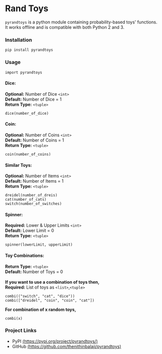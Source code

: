 # Rand Toys

`pyrandtoys` is a python module containing probability-based toys' functions. It works offline and is compatible with both Python 2 and 3. 

### Installation

``` 
pip install pyrandtoys
```

### Usage

```
import pyrandtoys
```

#### Dice:

**Optional:** Number of Dice `<int>`   
**Default:** Number of Dice = 1   
**Return Type:** `<tuple>`   
```
dice(number_of_dice)
```

#### Coin:

**Optional:** Number of Coins `<int>`    
**Default:** Number of Coins = 1    
**Return Type:** `<tuple>`    
```
coin(number_of_coins)
```

#### Similar Toys:

**Optional:** Number of Items `<int>`    
**Default:** Number of Items = 1    
**Return Type:** `<tuple>`    
```
dreidel(number_of_dreis)
cat(number_of_cats)
switch(number_of_switches)
```

#### Spinner:

**Required:** Lower & Upper Limits `<int>`    
**Default:** Lower Limit = 0    
**Return Type:** `<tuple>`    
```
spinner(lowerLimit, upperLimit) 
```

#### Toy Combinations:
**Return Type:** `<tuple>`      
**Default:** Number of Toys = 0     
<br>
**If you want to use a combination of toys then,**        
**Required:** List of toys as `<list>`,`<tuple>`        
```
combi(("switch", "cat", "dice"))
combi(["dreidel", "coin", "coin", "cat"])
```

**For combination of x random toys,**    

```
combi(x)
```

### Project Links

+ PyPI [(https://pypi.org/project/pyrandtoys/)](https://pypi.org/project/pyrandtoys/)
+ GitHub [(https://github.com/thenithinbalaji/pyrandtoys)](https://github.com/thenithinbalaji/pyrandtoys)
